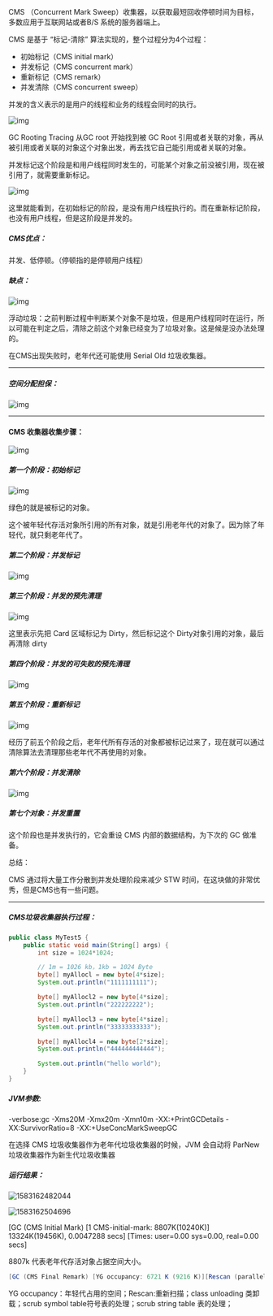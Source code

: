 CMS （Concurrent Mark Sweep）收集器，以获取最短回收停顿时间为目标，多数应用于互联网站或者B/S 系统的服务器端上。

CMS 是基于 “标记-清除” 算法实现的，整个过程分为4个过程：

* 初始标记（CMS initial mark）
* 并发标记（CMS concurrent mark）
* 重新标记（CMS remark）
* 并发清除（CMS concurrent sweep）

并发的含义表示的是用户的线程和业务的线程会同时的执行。



![img](../../../typora-user-images/{2FFFF357-936C-EF19-5A38-2126F1AC5322}.jpg)

GC Rooting Tracing 从GC root 开始找到被 GC Root 引用或者关联的对象，再从被引用或者关联的对象这个对象出发，再去找它自己能引用或者关联的对象。

并发标记这个阶段是和用户线程同时发生的，可能某个对象之前没被引用，现在被引用了，就需要重新标记。



![img](../../../typora-user-images/{0A780C2E-6189-18D9-B694-E23FD4C166DC}-1583157449453.jpg)

这里就能看到，在初始标记的阶段，是没有用户线程执行的。而在重新标记阶段，也没有用户线程，但是这阶段是并发的。



##### CMS优点：

并发、低停顿。（停顿指的是停顿用户线程）

##### 缺点：

![img](../../../typora-user-images/{9ABB490A-39F9-37A6-CB81-E654F2406B10}.jpg)

浮动垃圾：之前判断过程中判断某个对象不是垃圾，但是用户线程同时在运行，所以可能在判定之后，清除之前这个对象已经变为了垃圾对象。这是候是没办法处理的。

在CMS出现失败时，老年代还可能使用 Serial Old 垃圾收集器。



***

##### 空间分配担保：

![img](../../../typora-user-images/{5A54D223-768E-86EB-C1A6-DBCB71577439}.jpg)

****



#### CMS 收集器收集步骤：

![img](../../../typora-user-images/{18F72453-2F61-AA73-A5FD-675D19CE8FF6}.jpg)



##### 第一个阶段：初始标记

![img](../../../typora-user-images/{68B10D66-D07A-9360-1B75-93DEE1647578}.jpg)

绿色的就是被标记的对象。

这个被年轻代存活对象所引用的所有对象，就是引用老年代的对象了。因为除了年轻代，就只剩老年代了。



##### 第二个阶段：并发标记

![img](../../../typora-user-images/{0BE881BF-66A4-EC00-7290-386E3859F86B}.jpg)



##### 第三个阶段：并发的预先清理

![img](../../../typora-user-images/{A66F64C3-232B-3195-E74E-6A17791F7CC2}.jpg)

这里表示先把 Card 区域标记为 Dirty，然后标记这个 Dirty对象引用的对象，最后再清除 dirty



##### 第四个阶段：并发的可失败的预先清理

![img](../../../typora-user-images/{407133D3-4F56-A115-EBA6-C64CBE3B7186}.jpg)



##### 第五个阶段：重新标记

![img](../../../typora-user-images/{E11DFB54-2D55-C0FC-E8A5-DDF573CC6841}.jpg)



经历了前五个阶段之后，老年代所有存活的对象都被标记过来了，现在就可以通过清除算法去清理那些老年代不再使用的对象。



##### 第六个阶段：并发清除

![img](../../../typora-user-images/{A07C7E2C-D981-CAB7-7D8E-7590C169D772}.jpg)



##### 第七个对象：并发重置

这个阶段也是并发执行的，它会重设 CMS 内部的数据结构，为下次的 GC 做准备。



总结：

CMS 通过将大量工作分散到并发处理阶段来减少 STW 时间，在这块做的非常优秀，但是CMS也有一些问题。



***

##### CMS垃圾收集器执行过程：

```java
public class MyTest5 {
    public static void main(String[] args) {
        int size = 1024*1024;

        // 1m = 1026 kb，1kb = 1024 Byte
        byte[] myAllocl = new byte[4*size];
        System.out.println("1111111111");

        byte[] myAllocl2 = new byte[4*size];
        System.out.println("222222222");

        byte[] myAllocl3 = new byte[4*size];
        System.out.println("33333333333");

        byte[] myAllocl4 = new byte[2*size];
        System.out.println("444444444444");

        System.out.println("hello world");
    }
}

```

##### JVM参数:

-verbose:gc
-Xms20M
-Xmx20m
-Xmn10m
-XX:+PrintGCDetails
-XX:SurvivorRatio=8
-XX:+UseConcMarkSweepGC

在选择 CMS 垃圾收集器作为老年代垃圾收集器的时候，JVM 会自动将 ParNew 垃圾收集器作为新生代垃圾收集器



##### 运行结果：

![1583162482044](../../../typora-user-images/1583162482044.png)

![1583162504696](../../../typora-user-images/1583162504696.png)



[GC (CMS Initial Mark) [1 CMS-initial-mark: 8807K(10240K)] 13324K(19456K), 0.0047288 secs] [Times: user=0.00 sys=0.00, real=0.00 secs] 

8807k 代表老年代存活对象占据空间大小。



```java
[GC (CMS Final Remark) [YG occupancy: 6721 K (9216 K)][Rescan (parallel) , 0.0024227 secs][weak refs processing, 0.0000259 secs][class unloading, 0.0005945 secs][scrub symbol table, 0.0014044 secs][scrub string table, 0.0003958 secs][1 CMS-remark: 8807K(10240K)] 15529K(19456K), 0.0050765 secs] [Times: user=0.02 sys=0.00, real=0.01 secs] 
```

YG occupancy：年轻代占用的空间；Rescan:重新扫描；class unloading 类卸载；scrub symbol table符号表的处理；scrub string table 表的处理；

